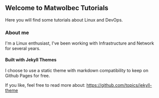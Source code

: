 ## Welcome to Matwolbec Tutorials

Here you will find some tutorials about Linux and DevOps.

### About me
I'm a Linux enthusiast, I've been working with Infrastructure and Network for several years. 


#### Built with Jekyll Themes

I choose to use a static theme with markdown compatibility to keep on Github Pages for free.

If you like, feel free to read more about: https://github.com/topics/jekyll-theme
